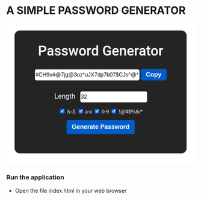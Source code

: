 # A SIMPLE PASSWORD GENERATOR

<img src="assets/screenshots/screen.png" alt="App Screenshot" />

### Run the application
- Open the file index.html in your web browser

